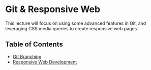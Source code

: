 # Git & Responsive Web

This lecture will focus on using some advanced features in Git, and leveraging CSS media queries to create responsive web pages.

## Table of Contents
- [Git Branching](1-Branching.md)
- [Responsive Web Development](2-Responsive.md)